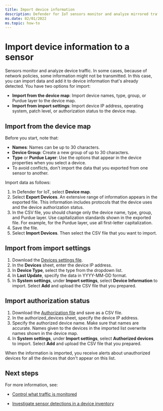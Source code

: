 ```yaml
---
title: Import device information
description: Defender for IoT sensors monitor and analyze mirrored traffic. In these cases, you might want to import data to enrich information on devices already detected.
ms.date: 02/01/2022
ms.topic: how-to
---
```


# Import device information to a sensor

Sensors monitor and analyze device traffic. In some cases, because of network policies, some information might not be transmitted. In this case, you can import data and add it to device information that's already detected. You have two options for import:

- **Import from the device map**: Import device names, type, group, or Purdue layer to the device map.
- **Import from import settings**: Import device IP address, operating system, patch level, or authorization status to the device map.

## Import from the device map

Before you start, note that:

- **Names**: Names can be up to 30 characters.
- **Device Group**: Create a new group of up to 30 characters. 
- **Type** or **Purdue Layer**: Use the options that appear in the device properties when you select a device. 
- To avoid conflicts, don't import the data that you exported from one sensor to another.

Import data as follows:

1. In Defender for IoT, select **Device map**.
2. Select **Export Devices**. An extensive range of information appears in the exported file. This information includes protocols that the device uses and the device authorization status.
4. In the CSV file, you should change only the device name, type, group, and Purdue layer. Use capitalization standards shown in the exported file. For example, for the Purdue layer, use all first-letter capitalization.
1. Save the file.
1. Select **Import Devices**. Then select the CSV file that you want to import. 

## Import from import settings

1. Download the [Devices settings file](https://download.microsoft.com/download/8/2/3/823c55c4-7659-4236-bfda-cc2427be2cee/CSS/devices_info_2.2.8%20and%20up.xlsx).
1. In the **Devices** sheet, enter the device IP address.
1. In **Device Type**, select the type from the dropdown list.
1. In **Last Update**, specify the data in YYYY-MM-DD format.
1. In **System settings**, under **Import settings**, select **Device Information** to import. Select **Add** and upload the CSV file that you prepared.


## Import authorization status

1. Download the [Authorization file](https://download.microsoft.com/download/8/2/3/823c55c4-7659-4236-bfda-cc2427be2cee/CSS/authorized_devices%20-%20example.csv)  and save as a CSV file.
1. In the authorized_devices sheet, specify the device IP address.
1. Specify the authorized device name. Make sure that names are accurate. Names given to the devices in the imported list overwrite names shown in the device map.
1. In **System settings**, under **Import settings**, select **Authorized devices** to import. Select **Add** and upload the CSV file that you prepared.

When the information is imported, you receive alerts about unauthorized devices for all the devices that don't appear on this list.


## Next steps

For more information, see:

- [Control what traffic is monitored](how-to-control-what-traffic-is-monitored.md)

- [Investigate sensor detections in a device inventory](how-to-investigate-sensor-detections-in-a-device-inventory.md)
